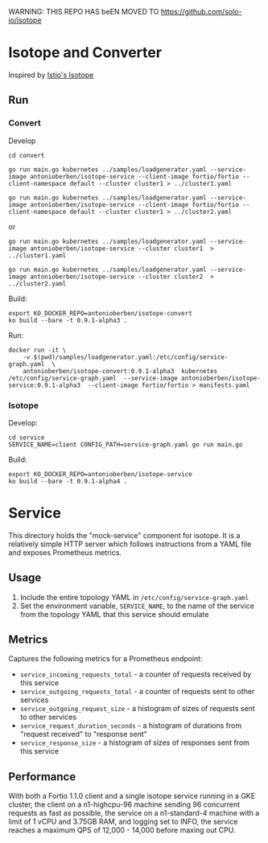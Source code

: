 WARNING: THIS REPO HAS beEN MOVED TO https://github.com/solo-io/isotope

# Isotope and Converter

Inspired by [Istio's Isotope](https://github.com/istio/tools/tree/master/isotope)

## Run

### Convert

Develop
```
cd convert

go run main.go kubernetes ../samples/loadgenerator.yaml --service-image antonioberben/isotope-service --client-image fortio/fortio --client-namespace default --cluster cluster1 > ../cluster1.yaml

go run main.go kubernetes ../samples/loadgenerator.yaml --service-image antonioberben/isotope-service --client-image fortio/fortio --client-namespace default --cluster cluster1 > ../cluster2.yaml
```

or
```
go run main.go kubernetes ../samples/loadgenerator.yaml --service-image antonioberben/isotope-service --cluster cluster1  > ../cluster1.yaml

go run main.go kubernetes ../samples/loadgenerator.yaml --service-image antonioberben/isotope-service --cluster cluster2  > ../cluster2.yaml
```

Build:
```
export KO_DOCKER_REPO=antonioberben/isotope-convert
ko build --bare -t 0.9.1-alpha3 .
```

Run:
```
docker run -it \
    -v $(pwd)/samples/loadgenerator.yaml:/etc/config/service-graph.yaml  \
    antonioberben/isotope-convert:0.9.1-alpha3  kubernetes /etc/config/service-graph.yaml  --service-image antonioberben/isotope-service:0.9.1-alpha3  --client-image fortio/fortio > manifests.yaml
```

### Isotope

Develop:
```
cd service
SERVICE_NAME=client CONFIG_PATH=service-graph.yaml go run main.go
```

Build:
```
export KO_DOCKER_REPO=antonioberben/isotope-service
ko build --bare -t 0.9.1-alpha4 .
```




# Service

This directory holds the "mock-service" component for isotope. It is a
relatively simple HTTP server which follows instructions from a YAML file and
exposes Prometheus metrics.

## Usage

1. Include the entire topology YAML in `/etc/config/service-graph.yaml`
1. Set the environment variable, `SERVICE_NAME`, to the name of the service
   from the topology YAML that this service should emulate

## Metrics

Captures the following metrics for a Prometheus endpoint:

- `service_incoming_requests_total` - a counter of requests received by this
  service
- `service_outgoing_requests_total` - a counter of requests sent to other
  services
- `service_outgoing_request_size` - a histogram of sizes of requests sent to
  other services
- `service_request_duration_seconds` - a histogram of durations from "request
  received" to "response sent"
- `service_response_size` - a histogram of sizes of responses sent from this
  service

## Performance

With both a Fortio 1.1.0 client and a single isotope service running in a GKE
cluster, the client on a n1-highcpu-96 machine sending 96 concurrent requests
as fast as possible, the service on a n1-standard-4 machine with a limit of 1
vCPU and 3.75GB RAM, and logging set to INFO, the service reaches a maximum
QPS of 12,000 - 14,000 before maxing out CPU.

